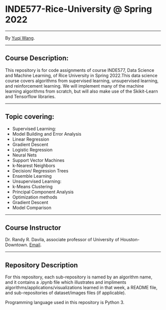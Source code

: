 # INDE577-Rice-University @ Spring 2022
---

By [Yuqi Wang](https://github.com/YuqiWang98).

---
## Course Description: 
This repository is for code assignments of course INDE577, Data Science and Machine Learning, of Rice University in Spring 2022.This data science course covers algorithms from supervised learning, unsupervised learning, and reinforcement learning. We will implement many of the machine learning algorithms from scratch, but will also make use of the Skikit-Learn and Tensorflow libraries.

---
## Topic covering:
* Supervised Learning:
 * Model Building and Error Analysis
 * Linear Regression
 * Gradient Descent
 * Logistic Regression
 * Neural Nets
 * Support Vector Machines
 * k-Nearest Neighbors
 * Decision/ Regression Trees
 * Ensemble Learning
* Unsupervised Learning:
 * k-Means Clustering
 * Principal Component Analysis
* Optimization methods
 * Gradient Descent
* Model Comparison
---
## Course Instructor
Dr. Randy R. Davila, associate professor of University of Houston-Downtown. [Email](rrd6@rice.edu).

---

## Repository Description

For this repository, each sub-repository is named by an algorithm name, and it contains a .ipynb file which illustrates and impliments algorithms/applications/visualizations learned in that week, a README file, and sub-repositories of dataset/images files (if applicable).

Programming language used in this repository is Python 3.
